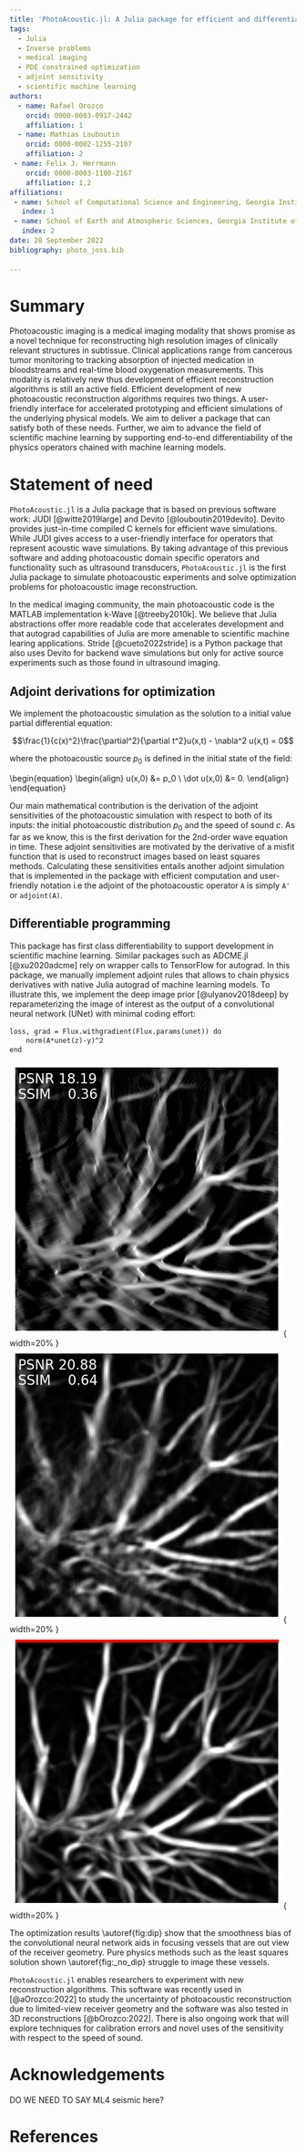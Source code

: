 ```yaml
---
title: 'PhotoAcoustic.jl: A Julia package for efficient and differentiable photoacoustic imaging'
tags:
  - Julia
  - Inverse problems
  - medical imaging
  - PDE constrained optimization 
  - adjoint sensitivity 
  - scientific machine learning
authors:
  - name: Rafael Orozco 
    orcid: 0000-0003-0917-2442
    affiliation: 1
  - name: Mathias Louboutin
    orcid: 0000-0002-1255-2107
    affiliation: 2
 - name: Felix J. Herrmann
    orcid: 0000-0003-1180-2167
    affiliation: 1,2
affiliations:
 - name: School of Computational Science and Engineering, Georgia Institute of Technology, USA
   index: 1
 - name: School of Earth and Atmospheric Sciences, Georgia Institute of Technology, USA
   index: 2
date: 20 September 2022
bibliography: photo_joss.bib

---
```


# Summary
Photoacoustic imaging is a medical imaging modality that shows promise as a novel technique for reconstructing high resolution images of clinically relevant structures in subtissue. Clinical applications range from cancerous tumor monitoring to tracking absorption of injected medication in bloodstreams and real-time blood oxygenation measurements. This modality is relatively new thus development of efficient reconstruction algorithms is still an active field. Efficient development of new photoacoustic reconstruction algorithms requires two things. A user-friendly interface for accelerated prototyping and efficient simulations of the underlying physical models. We aim to deliver a package that can satisfy both of these needs. Further, we aim to advance the field of scientific machine learning by supporting end-to-end differentiability of the physics operators chained with machine learning models. 

<!-- This is the example summary:
The forces on stars, galaxies, and dark matter under external gravitational
fields lead to the dynamical evolution of structures in the universe. The orbits
of these bodies are therefore key to understanding the formation, history, and
future state of galaxies. The field of "galactic dynamics," which aims to model
the gravitating components of galaxies to study their structure and evolution,
is now well-established, commonly taught, and frequently used in astronomy.
Aside from toy problems and demonstrations, the majority of problems require
efficient numerical tools, many of which require the same base code (e.g., for
performing numerical orbit integration).
 -->


# Statement of need
`PhotoAcoustic.jl` is a Julia package that is based on previous software work: JUDI [@witte2019large] and Devito [@louboutin2019devito]. 
Devito provides just-in-time compiled C kernels for efficient wave simulations. While JUDI gives access to 
a user-friendly interface for operators that represent acoustic wave simulations. By taking advantage of this previous software and adding photoacoustic domain specific operators and functionality such as ultrasound transducers, `PhotoAcoustic.jl` is the first Julia package to simulate photoacoustic experiments and solve optimization problems for photoacoustic image reconstruction. 

In the medical imaging community, the main photoacoustic code is the MATLAB implementation k-Wave [@treeby2010k]. We believe that Julia abstractions offer more readable code that accelerates development and that autograd capabilities of Julia are more amenable to scientific machine learing applications. Stride [@cueto2022stride] is a Python package that also uses Devito for backend wave simulations but only for active source experiments such as those found in ultrasound imaging. 

## Adjoint derivations for optimization
We implement the photoacoustic simulation as the solution to a initial value partial differential equation:

$$\frac{1}{c(x)^2}\frac{\partial^2}{\partial t^2}u(x,t) - \nabla^2 u(x,t) = 0$$

where the photoacoustic source $p_0$ is defined in the initial state of the field:

\begin{equation}
\begin{align}
u(x,0) &= p_0 \\
\dot u(x,0) &= 0.
\end{align}
\end{equation}

Our main mathematical contribution is the derivation of the adjoint sensitivities of the photoacoustic simulation with respect to both of its inputs: the initial photoacoustic distribution $p_0$ and the speed of sound $c$. As far as we know, this is the first derivation for the 2nd-order wave equation in time. These adjoint sensitivities are motivated by the derivative of a misfit function that is used to reconstruct images based on least squares methods. Calculating these sensitivities entails another adjoint simulation that is implemented in the package with 
efficient computation and user-friendly notation i.e the adjoint of the photoacoustic operator `A` is simply `A'` or `adjoint(A)`.

## Differentiable programming 
This package has first class differentiability to support development in scientific machine learning. Similar packages such as ADCME.jl [@xu2020adcme] rely on wrapper calls to TensorFlow for autograd. In this package, we manually implement adjoint rules that allows to chain physics derivatives with native Julia autograd of machine learning models. To illustrate this, we implement the deep image prior [@ulyanov2018deep] by reparameterizing the image of interest as the output of a convolutional neural network (UNet) with minimal coding effort:

    loss, grad = Flux.withgradient(Flux.params(unet)) do
        norm(A*unet(z)-y)^2
    end

![Least squares estimate with no prior.\label{fig:nodip}](figs/_no_dip.png){ width=20% }
![Least squares estimate with deep image prior given by convolutional neural network.\label{fig:dip}](figs/_dip.png){ width=20% }
![Ground truth image. Receivers located at top of model at red points.\label{fig:gt}](figs/_gt.png){ width=20% }

The optimization results \autoref{fig:dip} show that the smoothness bias of the convolutional neural network aids in focusing vessels that are out view of the receiver geometry. Pure physics methods such as the least squares solution shown \autoref{fig:_no_dip} struggle to image these vessels. 

`PhotoAcoustic.jl` enables researchers to experiment with new reconstruction algorithms. This software was recently used 
in [@aOrozco:2022] to study the uncertainty of photoacoustic reconstruction due to limited-view receiver geometry and the software was also tested in 3D reconstructions [@bOrozco:2022]\. There is also ongoing work that will explore techniques for calibration errors and novel uses of the sensitivity with respect to the speed of sound. 
<!-- 
This is the example Statement of need:
`Gala` is an Astropy-affiliated Python package for galactic dynamics. Python
enables wrapping low-level languages (e.g., C) for speed without losing
flexibility or ease-of-use in the user-interface. The API for `Gala` was
designed to provide a class-based and user-friendly interface to fast (C or
Cython-optimized) implementations of common operations such as gravitational
potential and force evaluation, orbit integration, dynamical transformations,
and chaos indicators for nonlinear dynamics. `Gala` also relies heavily on and
interfaces well with the implementations of physical units and astronomical
coordinate systems in the `Astropy` package [@astropy] (`astropy.units` and
`astropy.coordinates`).

`Gala` was designed to be used by both astronomical researchers and by
students in courses on gravitational dynamics or astronomy. It has already been
used in a number of scientific publications [@Pearson:2017] and has also been
used in graduate courses on Galactic dynamics to, e.g., provide interactive
visualizations of textbook material [@Binney:2008]. The combination of speed,
design, and support for Astropy functionality in `Gala` will enable exciting
scientific explorations of forthcoming data releases from the *Gaia* mission
[@gaia] by students and experts alike.


Single dollars ($) are required for inline mathematics e.g. $f(x) = e^{\pi/x}$

Double dollars make self-standing equations:

$$\Theta(x) = \left\{\begin{array}{l}
0\textrm{ if } x < 0\cr
1\textrm{ else}
\end{array}\right.$$

You can also use plain \LaTeX for equations
\begin{equation}\label{eq:fourier}
\hat f(\omega) = \int_{-\infty}^{\infty} f(x) e^{i\omega x} dx
\end{equation}
and refer to \autoref{eq:fourier} from text.

# Citations

Citations to entries in paper.bib should be in
[rMarkdown](http://rmarkdown.rstudio.com/authoring_bibliographies_and_citations.html)
format.

If you want to cite a software repository URL (e.g. something on GitHub without a preferred
citation) then you can do it with the example BibTeX entry below for @fidgit.

For a quick reference, the following citation commands can be used:
- `@author:2001`  ->  "Author et al. (2001)"
- `[@author:2001]` -> "(Author et al., 2001)"
- `[@author1:2001; @author2:2001]` -> "(Author1 et al., 2001; Author2 et al., 2002)"

Figures can be included like this:
![Caption for example figure.\label{fig:example}](figure.png)
and referenced from text using \autoref{fig:example}.

Figure sizes can be customized by adding an optional second parameter:
![Caption for example figure.](figure.png){ width=20% }
 -->

# Acknowledgements
DO WE NEED TO SAY ML4 seismic here? 


# References



